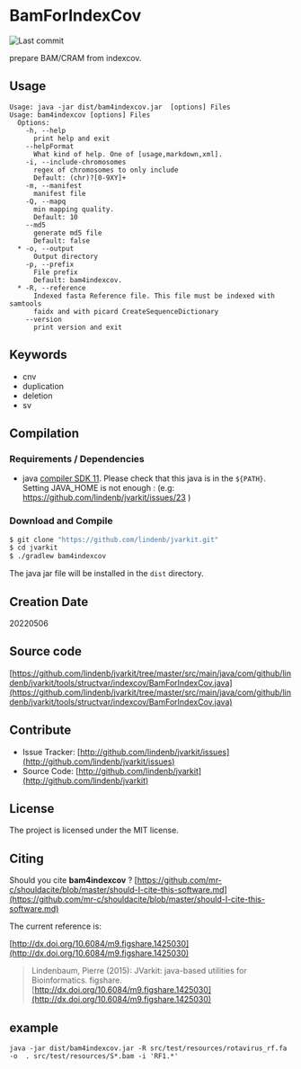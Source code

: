 # BamForIndexCov

![Last commit](https://img.shields.io/github/last-commit/lindenb/jvarkit.png)

prepare BAM/CRAM from indexcov.


## Usage

```
Usage: java -jar dist/bam4indexcov.jar  [options] Files
Usage: bam4indexcov [options] Files
  Options:
    -h, --help
      print help and exit
    --helpFormat
      What kind of help. One of [usage,markdown,xml].
    -i, --include-chromosomes
      regex of chromosomes to only include
      Default: (chr)?[0-9XY]+
    -m, --manifest
      manifest file
    -Q, --mapq
      min mapping quality.
      Default: 10
    --md5
      generate md5 file
      Default: false
  * -o, --output
      Output directory
    -p, --prefix
      File prefix
      Default: bam4indexcov.
  * -R, --reference
      Indexed fasta Reference file. This file must be indexed with samtools 
      faidx and with picard CreateSequenceDictionary
    --version
      print version and exit

```


## Keywords

 * cnv
 * duplication
 * deletion
 * sv


## Compilation

### Requirements / Dependencies

* java [compiler SDK 11](https://jdk.java.net/11/). Please check that this java is in the `${PATH}`. Setting JAVA_HOME is not enough : (e.g: https://github.com/lindenb/jvarkit/issues/23 )


### Download and Compile

```bash
$ git clone "https://github.com/lindenb/jvarkit.git"
$ cd jvarkit
$ ./gradlew bam4indexcov
```

The java jar file will be installed in the `dist` directory.


## Creation Date

20220506

## Source code 

[https://github.com/lindenb/jvarkit/tree/master/src/main/java/com/github/lindenb/jvarkit/tools/structvar/indexcov/BamForIndexCov.java](https://github.com/lindenb/jvarkit/tree/master/src/main/java/com/github/lindenb/jvarkit/tools/structvar/indexcov/BamForIndexCov.java)


## Contribute

- Issue Tracker: [http://github.com/lindenb/jvarkit/issues](http://github.com/lindenb/jvarkit/issues)
- Source Code: [http://github.com/lindenb/jvarkit](http://github.com/lindenb/jvarkit)

## License

The project is licensed under the MIT license.

## Citing

Should you cite **bam4indexcov** ? [https://github.com/mr-c/shouldacite/blob/master/should-I-cite-this-software.md](https://github.com/mr-c/shouldacite/blob/master/should-I-cite-this-software.md)

The current reference is:

[http://dx.doi.org/10.6084/m9.figshare.1425030](http://dx.doi.org/10.6084/m9.figshare.1425030)

> Lindenbaum, Pierre (2015): JVarkit: java-based utilities for Bioinformatics. figshare.
> [http://dx.doi.org/10.6084/m9.figshare.1425030](http://dx.doi.org/10.6084/m9.figshare.1425030)


## example

```
java -jar dist/bam4indexcov.jar -R src/test/resources/rotavirus_rf.fa -o  . src/test/resources/S*.bam -i 'RF1.*'

